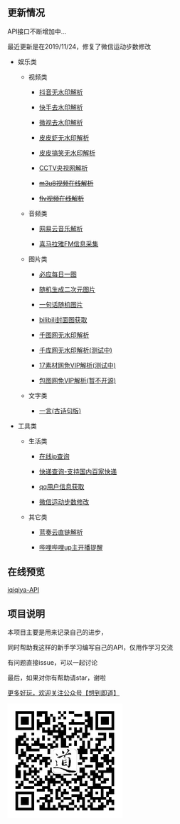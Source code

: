 ## 更新情况
API接口不断增加中...

最近更新是在2019/11/24，修复了微信运动步数修改

* 娱乐类

  - 视频类

    - [抖音无水印解析](https://github.com/iqiqiya/iqiqiya-API/tree/master/douyin)

    - [快手去水印解析](https://github.com/iqiqiya/iqiqiya-API/tree/master/gifshow)

    - [微视去水印解析](https://github.com/iqiqiya/iqiqiya-API/tree/master/weishi)

    - [皮皮虾无水印解析](https://github.com/iqiqiya/iqiqiya-API/tree/master/PiPiXia)

    - [皮皮搞笑无水印解析](https://github.com/iqiqiya/iqiqiya-API/tree/master/PiPiGaoXiao)

    - [CCTV央视网解析](https://github.com/iqiqiya/iqiqiya-API/tree/master/cctv)

    - ~~[m3u8视频在线解析](https://github.com/iqiqiya/iqiqiya-API/tree/master/m3u8)~~

    - ~~[flv视频在线解析](https://github.com/iqiqiya/iqiqiya-API/tree/master/flv)~~

  - 音频类

    - [网易云音乐解析](https://github.com/iqiqiya/iqiqiya-API/tree/master/163music)

    - [喜马拉雅FM信息采集](https://github.com/iqiqiya/iqiqiya-API/tree/master/ximalaya)

  - 图片类

    - [必应每日一图](https://github.com/iqiqiya/iqiqiya-API/tree/master/bing)

    - [随机生成二次元图片](https://github.com/iqiqiya/iqiqiya-API/tree/master/ACG)

    - [一句话随机图片](https://github.com/iqiqiya/iqiqiya-API/tree/master/RandPic)

    - [bilibili封面图获取](https://github.com/iqiqiya/iqiqiya-API/tree/master/bilibili)

    - [千图网无水印解析](https://github.com/iqiqiya/iqiqiya-API/tree/master/58pic)

    - [千库网无水印解析(测试中)](http://api.77sec.cn/)

    - [17素材网免VIP解析(测试中)](http://api.77sec.cn/17sucai)

    - [包图网免VIP解析(暂不开源)](http://api.77sec.cn/baotu)

  - 文字类

    - [一言(古诗句版)](https://github.com/iqiqiya/iqiqiya-API/tree/master/yiyan)

* 工具类

  - 生活类

    - [在线ip查询](https://github.com/iqiqiya/iqiqiya-API/tree/master/ip)

    - [快递查询-支持国内百家快递](https://github.com/iqiqiya/iqiqiya-API/tree/master/kuaidi)

    - [qq用户信息获取](https://github.com/iqiqiya/iqiqiya-API/tree/master/QQ)

    - [微信运动步数修改](https://github.com/iqiqiya/iqiqiya-API/tree/master/WeChat)

  - 其它类

    - [蓝奏云直链解析](https://github.com/iqiqiya/iqiqiya-API/tree/master/lanzou)

    - [哔哩哔哩up主开播提醒](https://github.com/iqiqiya/Bilibili_Up_Live_Reminder)

## 在线预览

[iqiqiya-API](https://api.77sec.cn/)

## 项目说明

本项目主要是用来记录自己的进步，

同时帮助我这样的新手学习编写自己的API，仅用作学习交流

有问题直接issue，可以一起讨论

最后，如果对你有帮助请star，谢啦

[更多好玩，欢迎关注公众号【想到即道】](./ewm.jpg)

![Image text](./ewm.jpg)
